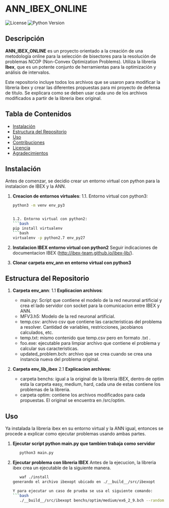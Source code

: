 # ANN_IBEX_ONLINE

![License](https://img.shields.io/github/license/tu_usuario/ANN_IBEX_ONLINE)
![Python Version](https://img.shields.io/badge/python-3.x-blue.svg)

## Descripción

**ANN_IBEX_ONLINE** es un proyecto orientado a la creación de una metodología online para la selección de bisectores para la resolución de problemas NCOP (Non-Convex Optimization Problems). Utiliza la librería **Ibex**, que es un potente conjunto de herramientas para la optimización y análisis de intervalos.

Este repositorio incluye todos los archivos que se usaron para modificar la libreria ibex y crear las diferentes propuestas para mi proyecto de defensa de titulo. Se explicara como se deben usar cada uno de los archivos modificados a partir de la libreria ibex original.

## Tabla de Contenidos

- [Instalación](#instalación)
- [Estructura del Repositorio](#estructura-del-repositorio)
- [Uso](#uso)
- [Contribuciones](#contribuciones)
- [Licencia](#licencia)
- [Agradecimientos](#agradecimientos)

## Instalación

Antes de comenzar, se decidio crear un entorno virtual con python para la instalacion de IBEX y la ANN. 

1. **Creacion de entornos virtuales**:
   1.1. Entorno virtual con python3:
      ```bash
      python3 -m venv env_py3

      
   1.2. Entorno virtual con python2:
      ```bash
      pip install virtualenv
      ```bash
      virtualenv -p python2.7 env_py27

3. **Instalacion IBEX entorno virtual con python2**
   Seguir indicaciones de documentacion IBEX (http://ibex-team.github.io/ibex-lib/).

4. **Clonar carpeta env_ann en entorno virtual con python3**

## Estructura del Repositorio
1. **Carpeta env_ann**:
   1.1 **Explicacion archivos**:
      - main.py: Script que contiene el modelo de la red neuronal artificial y crea el lado servidor con socket para la comunicacion entre IBEX y ANN.
      - MFV3.h5: Modelo de la red neuronal artificial.
      - temp.csv: archivo csv que contiene las caracteristicas del problema a resolver. Cantidad de variables, restricciones, jacobianos calculados, etc.
      - temp.txt: mismo contenido que temp.csv pero en formato .txt .
      - foo.exe: ejecutable para limpiar archivo que contiene el problema y calcular sus caracteristicas.
      - updated_problem.bch: archivo que se crea cuando se crea una instancia nueva del problema original.

3. **Carpeta env_lib_ibex**
   2.1 **Explicacion archivos**:
      -  carpeta benchs: igual a la original de la libreria IBEX, dentro de optim esta la carpeta easy, medium, hard, cada una de estas contiene los problemas de la libreria.
      -  carpeta optim: contiene los archivos modificados para cada propuestas. El original se encuentra en /src/optim.

## Uso
   Ya instalada la libreria ibex en su entorno virtual y la ANN igual, entonces se procede a explicar como ejecutar problemas usando ambas partes.

   1. **Ejecutar script python main.py que tambien trabaja como servidor**
      ```bash
         python3 main.py
   2. **Ejecutar problema con libreria IBEX**
      Antes de la ejecucion, la libreria ibex crea un ejecutable de la siguiente manera.
      ```bash
         waf ./install
      generando el archivo ibexopt ubicado en ./__build__/src/ibexopt
      
      Y para ejecutar un caso de prueba se usa el siguiente comando:
      ```bash
         ./__build__/src/ibexopt benchs/optim/medium/ex6_2_9.bch --random-seed=1

